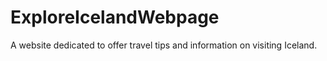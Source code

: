 # ExploreIcelandWebpage
A website dedicated to offer travel tips and information on visiting Iceland. 
